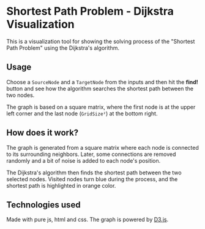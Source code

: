 # Shortest Path Problem - Dijkstra Visualization

This is a visualization tool for showing the solving process of the "Shortest Path Problem" using the Dijkstra's algorithm.

## Usage

Choose a `SourceNode` and a `TargetNode` from the inputs and then hit the **find!** button and see how the algorithm searches the shortest path between the two nodes.

The graph is based on a square matrix, where the first node is at the upper left corner and the last node (`GridSize²`) at the bottom right.

## How does it work?

The graph is generated from a square matrix where each node is connected to its surrounding neighbors. Later, some connections are removed randomly and a bit of noise is added to each node's position.

The Dijkstra's algorithm then finds the shortest path between the two selected nodes. Visited nodes turn blue during the process, and the shortest path is highlighted in orange color.

## Technologies used

Made with pure js, html and css. The graph is powered by [D3.js](https://d3js.org/).